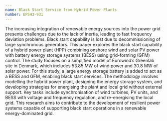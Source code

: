 ```yaml
---
name: Black Start Service from Hybrid Power Plants
number: EPSH3-931
---
```

The increasing integration of renewable energy sources into the power grid presents challenges due to the lack of inertia, leading to fast frequency deviation problems. Black start capability is lost due to decommissioning of large synchronous generators. This paper explores the black start capability of a hybrid power plant (HPP) combining onshore wind and solar PV power with battery energy storage systems (BESS) using grid-forming (GFM) control.
The study focuses on a simplified model of Eurowind’s Greenlab site in Denmark, which includes 53.85 MW of wind power and 30.8 MW of solar power. For this study, a large energy storage battery is added to act as a BESS and GFM, enabling black start services. The methodology involves modelling the hybrid power plant, designing the energy storage system, and developing strategies for energising the plant and local grid without external support. Key tasks include synchronisation of wind turbines, PV units, and BESS with voltage and frequency regulation, and re-energising the local grid. This research aims to contribute to the development of resilient power systems capable of supporting black start operations in a renewable energy-dominated grid.